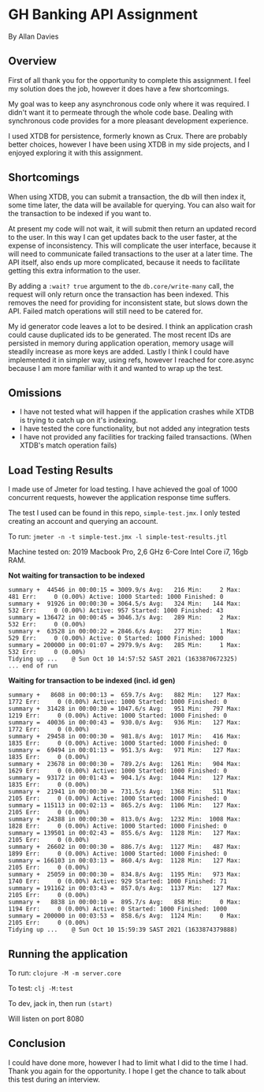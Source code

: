 # GH Banking API Assignment 
By Allan Davies

## Overview
First of all thank you for the opportunity to complete this assignment. I feel
my solution does the job, however it does have a few shortcomings.

My goal was to keep any asynchronous code only where it was required. I didn't 
want it to permeate through the whole code base. Dealing with synchronous code
provides for a more pleasant development experience. 

I used XTDB for persistence, formerly known as Crux. There are probably better
choices, however I have been using XTDB in my side projects, and I enjoyed 
exploring it with this assignment.

## Shortcomings
When using XTDB, you can submit a transaction, the db will then index it, some 
time later, the data will be available for querying. You can also wait for the
transaction to be indexed if you want to.

At present my code will not wait, it will submit then return an updated record 
to the user. In this way I can get updates back to the user faster, at the expense
of inconsistency. This will complicate the user interface, because it will need
to communicate failed transactions to the user at a later time. The API itself,
also ends up more complicated, because it needs to facilitate getting this extra
information to the user.

By adding a `:wait? true` argument to the `db.core/write-many` call, the request
will only return once the transaction has been indexed. This removes the need for
providing for inconsistent state, but slows down the API. Failed match operations
will still need to be catered for.

My id generator code leaves a lot to be desired. I think an application 
crash could cause duplicated ids to be generated. The most recent IDs are persisted
in memory during application operation, memory usage will steadily increase as 
more keys are added. Lastly I think I could have implemented it in simpler way, using refs, however I reached for core.async because I am more familiar with it and wanted to wrap up the test.

## Omissions
* I have not tested what will happen if the application crashes while XTDB is
  trying to catch up on it's indexing.
* I have tested the core functionality, but not added any integration tests
* I have not provided any facilities for tracking failed transactions. 
  (When XTDB's match operation fails)
  
## Load Testing Results
I made use of Jmeter for load testing. I have achieved the goal of 1000 concurrent
requests, however the application response time suffers.

The test I used can be found in this repo, `simple-test.jmx`. I only tested
creating an account and querying an account.

To run: `jmeter -n -t simple-test.jmx -l simple-test-results.jtl`

Machine tested on: 2019 Macbook Pro, 2,6 GHz 6-Core Intel Core i7, 16gb RAM.

**Not waiting for transaction to be indexed**

    summary +  44546 in 00:00:15 = 3009.9/s Avg:   216 Min:     2 Max:   481 Err:     0 (0.00%) Active: 1000 Started: 1000 Finished: 0
    summary +  91926 in 00:00:30 = 3064.5/s Avg:   324 Min:   144 Max:   532 Err:     0 (0.00%) Active: 957 Started: 1000 Finished: 43
    summary = 136472 in 00:00:45 = 3046.3/s Avg:   289 Min:     2 Max:   532 Err:     0 (0.00%)
    summary +  63528 in 00:00:22 = 2846.6/s Avg:   277 Min:     1 Max:   529 Err:     0 (0.00%) Active: 0 Started: 1000 Finished: 1000
    summary = 200000 in 00:01:07 = 2979.9/s Avg:   285 Min:     1 Max:   532 Err:     0 (0.00%)
    Tidying up ...    @ Sun Oct 10 14:57:52 SAST 2021 (1633870672325)
    ... end of run
    
**Waiting for transaction to be indexed (incl. id gen)**

    summary +   8608 in 00:00:13 =  659.7/s Avg:   882 Min:   127 Max:  1772 Err:     0 (0.00%) Active: 1000 Started: 1000 Finished: 0
    summary +  31428 in 00:00:30 = 1047.6/s Avg:   951 Min:   797 Max:  1219 Err:     0 (0.00%) Active: 1000 Started: 1000 Finished: 0
    summary =  40036 in 00:00:43 =  930.0/s Avg:   936 Min:   127 Max:  1772 Err:     0 (0.00%)
    summary +  29458 in 00:00:30 =  981.8/s Avg:  1017 Min:   416 Max:  1835 Err:     0 (0.00%) Active: 1000 Started: 1000 Finished: 0
    summary =  69494 in 00:01:13 =  951.3/s Avg:   971 Min:   127 Max:  1835 Err:     0 (0.00%)
    summary +  23678 in 00:00:30 =  789.2/s Avg:  1261 Min:   904 Max:  1629 Err:     0 (0.00%) Active: 1000 Started: 1000 Finished: 0
    summary =  93172 in 00:01:43 =  904.1/s Avg:  1044 Min:   127 Max:  1835 Err:     0 (0.00%)
    summary +  21941 in 00:00:30 =  731.5/s Avg:  1368 Min:   511 Max:  2105 Err:     0 (0.00%) Active: 1000 Started: 1000 Finished: 0
    summary = 115113 in 00:02:13 =  865.2/s Avg:  1106 Min:   127 Max:  2105 Err:     0 (0.00%)
    summary +  24388 in 00:00:30 =  813.0/s Avg:  1232 Min:  1008 Max:  1828 Err:     0 (0.00%) Active: 1000 Started: 1000 Finished: 0
    summary = 139501 in 00:02:43 =  855.6/s Avg:  1128 Min:   127 Max:  2105 Err:     0 (0.00%)
    summary +  26602 in 00:00:30 =  886.7/s Avg:  1127 Min:   487 Max:  1899 Err:     0 (0.00%) Active: 1000 Started: 1000 Finished: 0
    summary = 166103 in 00:03:13 =  860.4/s Avg:  1128 Min:   127 Max:  2105 Err:     0 (0.00%)
    summary +  25059 in 00:00:30 =  834.8/s Avg:  1195 Min:   973 Max:  1740 Err:     0 (0.00%) Active: 929 Started: 1000 Finished: 71
    summary = 191162 in 00:03:43 =  857.0/s Avg:  1137 Min:   127 Max:  2105 Err:     0 (0.00%)
    summary +   8838 in 00:00:10 =  895.7/s Avg:   858 Min:     0 Max:  1194 Err:     0 (0.00%) Active: 0 Started: 1000 Finished: 1000
    summary = 200000 in 00:03:53 =  858.6/s Avg:  1124 Min:     0 Max:  2105 Err:     0 (0.00%)
    Tidying up ...    @ Sun Oct 10 15:59:39 SAST 2021 (1633874379888)

## Running the application

To run: `clojure -M -m server.core`

To test: `clj -M:test`

To dev, jack in, then run `(start)`

Will listen on port 8080

## Conclusion

I could have done more, however I had to limit what I did to the time I had. 
Thank you again for the opportunity. I hope I get the chance to talk about this test
during an interview.
